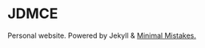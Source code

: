 # JDMCE

Personal website. [](https://jdmce.github.io/JDMCE/)
Powered by Jekyll & [Minimal Mistakes.](https://mmistakes.github.io/minimal-mistakes/)